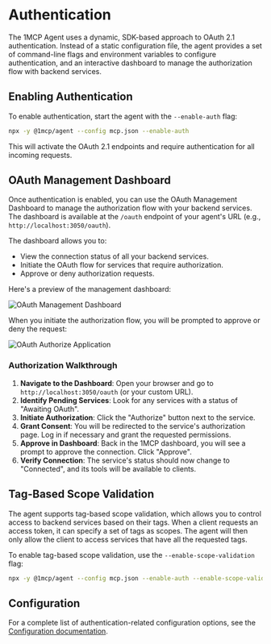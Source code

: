 # Authentication

The 1MCP Agent uses a dynamic, SDK-based approach to OAuth 2.1 authentication. Instead of a static configuration file, the agent provides a set of command-line flags and environment variables to configure authentication, and an interactive dashboard to manage the authorization flow with backend services.

## Enabling Authentication

To enable authentication, start the agent with the `--enable-auth` flag:

```bash
npx -y @1mcp/agent --config mcp.json --enable-auth
```

This will activate the OAuth 2.1 endpoints and require authentication for all incoming requests.

## OAuth Management Dashboard

Once authentication is enabled, you can use the OAuth Management Dashboard to manage the authorization flow with your backend services. The dashboard is available at the `/oauth` endpoint of your agent's URL (e.g., `http://localhost:3050/oauth`).

The dashboard allows you to:

- View the connection status of all your backend services.
- Initiate the OAuth flow for services that require authorization.
- Approve or deny authorization requests.

Here's a preview of the management dashboard:

![OAuth Management Dashboard](/images/auth-management.png)

When you initiate the authorization flow, you will be prompted to approve or deny the request:

![OAuth Authorize Application](/images/oauth-authorize-application.png)

### Authorization Walkthrough

1.  **Navigate to the Dashboard**: Open your browser and go to `http://localhost:3050/oauth` (or your custom URL).
2.  **Identify Pending Services**: Look for any services with a status of "Awaiting OAuth".
3.  **Initiate Authorization**: Click the "Authorize" button next to the service.
4.  **Grant Consent**: You will be redirected to the service's authorization page. Log in if necessary and grant the requested permissions.
5.  **Approve in Dashboard**: Back in the 1MCP dashboard, you will see a prompt to approve the connection. Click "Approve".
6.  **Verify Connection**: The service's status should now change to "Connected", and its tools will be available to clients.

## Tag-Based Scope Validation

The agent supports tag-based scope validation, which allows you to control access to backend services based on their tags. When a client requests an access token, it can specify a set of tags as scopes. The agent will then only allow the client to access services that have all the requested tags.

To enable tag-based scope validation, use the `--enable-scope-validation` flag:

```bash
npx -y @1mcp/agent --config mcp.json --enable-auth --enable-scope-validation
```

## Configuration

For a complete list of authentication-related configuration options, see the [Configuration documentation](/guide/configuration).

